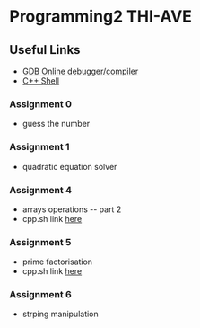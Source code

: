 # Programming2 THI-AVE

## Useful Links
- [GDB Online debugger/compiler](https://www.onlinegdb.com/)
- [C++ Shell](cpp.sh)


### Assignment 0
- guess the number

### Assignment 1
- quadratic equation solver

### Assignment 4
- arrays operations -- part 2
- cpp.sh link [here](https://cpp.sh/?source=%2F*%0A+*+Asignment+4+--+Arrays+(part+2)%0A+*+Author%3A+Hesham+Salama+--+hs414h%40outlook.com+%7C+hes8519%40thi.de%0A+*%2F%0A%0A+%23include+%3Ciostream%3E%0A+%23include+%3Cstring%3E%0A+%23include+%3Cunordered_map%3E%0A+%23include+%3Cfunctional%3E%0A+%23include+%3Citerator%3E%0A+%0A%23define+SIZE+10%0A%0A+void+prtArr(int*+a%2C+int+len)%0A+%7B%0A+++++std%3A%3Acout+%3C%3C+%22%5B+%22%3B%0A+++++for+(+int+p+%3D+0%3B+p+%3C+len%3B+p%2B%2B)%0A+++++%7B%0A+++++++++std%3A%3Acout+%3C%3C+a%5Bp%5D+%3C%3C+%22+%22%3B%0A+++++%7D%0A+++++std%3A%3Acout+%3C%3C+%22%5D%22%3B%0A+%7D%0A+%0A+void+task1(int*+input)%0A+%7B%0A+++++int+output%5BSIZE%5D%3B%0A+++++int+in_len+%3D+SIZE%3B%0A+++++int+out_len+%3D+0%3B%0A+++++%0A+++++std%3A%3Acout+%3C%3C+%22input+--%3E+output%22+%3C%3C+std%3A%3Aendl%3B%0A+++++prtArr(input%2C+in_len)%3B%0A+++++std%3A%3Acout+%3C%3C+%22+--%3E+%22%3B%0A+++++prtArr(output%2C+out_len)%3B%0A+++++std%3A%3Acout+%3C%3C+std%3A%3Aendl%3B%0A+++++%0A+++++while(in_len+%3E+0)%0A+++++%7B%0A+++++++++int+smallest_index+%3D+0%3B%0A+++++++++for+(+int+i+%3D+0%3B+i+%3C+in_len%3B+i%2B%2B)%0A+++++++++%7B%0A+++++++++++++if+(+input%5Bi%5D+%3C+input%5Bsmallest_index%5D+)%0A+++++++++++++%7B%0A+++++++++++++++++smallest_index+%3D+i%3B%0A+++++++++++++%7D%0A+++++++++%7D%0A+++++++++int+smallest_number+%3D+input%5Bsmallest_index%5D%3B%0A+++++++++%0A+++++++++for+(+int+k+%3D+smallest_index%3B+k+%3C+in_len%3B+k%2B%2B)%0A+++++++++%7B%0A+++++++++++++input%5Bk%5D+%3D+input%5Bk+%2B+1%5D%3B%0A+++++++++%7D%0A+++++++++in_len--%3B%0A+++++++++%0A+++++++++for+(+int+j+%3D+out_len%3B+j+%3E%3D+0%3B+j--)%0A+++++++++%7B%0A+++++++++++++output%5Bj%5D+%3D+output%5Bj+-+1%5D%3B%0A+++++++++%7D%0A+++++++++output%5B0%5D+%3D+smallest_number%3B%0A+++++++++%0A+++++++++out_len%2B%2B%3B%0A+++++++++%0A+++++++++%2F%2F+Print+the+new+input+and+output+array+contents%0A+++++++++prtArr(input%2C+in_len)%3B%0A+++++++++std%3A%3Acout+%3C%3C+%22+--%3E+%22%3B%0A+++++++++prtArr(output%2C+out_len)%3B%0A+++++++++std%3A%3Acout+%3C%3C+std%3A%3Aendl%3B%0A+++++%7D+%2F%2F+end+while%0A+%7D%0A+%0A+void+task2(int*+input)%0A+%7B%0A+++++int+end+%3D+SIZE%3B%0A+++++%0A+++++prtArr(input%2C+SIZE)%3B%0A+++++std%3A%3Acout+%3C%3C+std%3A%3Aendl%3B%0A+++++while(end+%3E+1)%0A+++++%7B%0A+++++++++int+smallest_index+%3D+0%3B%0A+++++++++for+(int+i+%3D+0%3B+i+%3C+end%3B+i%2B%2B)%0A+++++++++%7B%0A+++++++++++++if+(input%5Bi%5D+%3C+input%5Bsmallest_index%5D)%0A+++++++++++++%7B%0A+++++++++++++++++smallest_index+%3D+i%3B%0A+++++++++++++%7D%0A+++++++++%7D%0A+++++++++int+smallest_number+%3D+input%5Bsmallest_index%5D%3B%0A+++++++++%0A+++++++++for+(int+j+%3D+smallest_index%3B+j+%3C+end%3B+j%2B%2B)%0A+++++++++%7B%0A+++++++++++++input%5Bj%5D+%3D+input%5Bj+%2B+1%5D%3B%0A+++++++++%7D%0A+++++++++end--%3B%0A+++++++++input%5Bend%5D+%3D+smallest_number%3B%0A+++++++++%0A+++++++++%2F%2F+Print+the+new+input+and+output+array+contents%0A+++++++++prtArr(input%2C+SIZE)%3B%0A+++++++++std%3A%3Acout+%3C%3C+std%3A%3Aendl%3B%0A+++++%7D%0A+%7D%0A+%0A+void+runTask(std%3A%3Aunordered_map%3Cint%2C+std%3A%3Afunction%3Cvoid(int*)%3E%3E%3A%3Aiterator+kv)%0A+%7B%0A+++++int+test_inputs%5B5%5D%5BSIZE%5D+%3D+%7B%0A+++++++++%7B+1%2C+2%2C+3%2C+4%2C+5%2C+6%2C+7%2C+8%2C+9%2C+10+%7D%2C%0A+++++++++%7B+10%2C+-7%2C+16%2C+-3%2C+-4%2C+-1%2C+17%2C+99%2C+-9%2C+80+%7D%2C%0A+++++++++%7B+1%2C+55%2C+-80%2C+4%2C+7%2C+6%2C+7%2C+-13%2C+9%2C+0+%7D%2C%0A+++++++++%7B+-116%2C+95%2C+70%2C+238%2C+500%2C+640%2C+-79%2C+-80%2C+-99%2C+101+%7D%2C%0A+++++++++%7B+-111%2C+-122%2C+-133%2C+-144%2C+-155%2C+-166%2C+-177%2C+-188%2C+-199%2C+-1000+%7D%0A+++++%7D%3B%0A+++++%0A+++++for+(int+i+%3D+0%3B+i+%3C+5%3B+i%2B%2B)%0A+++++%7B%0A+++++++++%2F%2F+it-%3Esecond(test_inputs%5Bi%5D)%3B+%2F%2F+(*it).second()+also+%3D%3D%3D+std%3A%3Apair%3Cconst+Key%2C+T%3E%26+keyvalpair+%3D+*it%3B+keyvalpair.second()%3B%0A+++++++++kv-%3Esecond(test_inputs%5Bi%5D)%3B%0A+++++++++std%3A%3Acout+%3C%3C+std%3A%3Aendl+%3C%3C+%22%3D%3D%3D%3D%3D%3D%3D%3D%3D%3D%3D%3D%3D%3D%3D%3D%3D%3D%3D%3D%3D%3D%3D%3D%3D%3D%3D%3D%3D%3D%22+%3C%3C+std%3A%3Aendl%3B%0A+++++%7D%0A+%7D%0A+%0A+int+main()%0A+%7B%0A+++++int+task_number+%3D+1%3B%0A+++++%0A+++++std%3A%3Acout+%3C%3C+%22Please+select+task+number%3A+%5B1%5D+for+task1%2C+%5B2%5D+for+task2.%22+%3C%3C+std%3A%3Aendl%3B%0A+++++std%3A%3Acin+%3E%3E+task_number%3B%0A+++++std%3A%3Acout+%3C%3C+std%3A%3Aendl%3B%0A+++++%0A+++++std%3A%3Aunordered_map%3Cint%2C+std%3A%3Afunction%3Cvoid(int*)%3E%3E+tasks%3B%0A+++++%0A+++++tasks%5B1%5D+%3D+%26task1%3B%0A+++++tasks%5B2%5D+%3D+%26task2%3B%0A+++++%0A+++++std%3A%3Aunordered_map%3Cint%2C+std%3A%3Afunction%3Cvoid(int*)%3E%3E%3A%3Aiterator+it+%3D+tasks.find(task_number)%3B%0A+++++if+(it+%3D%3D+tasks.end())%0A+++++%7B%0A+++++++++std%3A%3Acout+%3C%3C+%22Wrong+task+id+selected!%22+%3C%3C+std%3A%3Aendl%3B%0A+++++++++return+0%3B%0A+++++%7D%0A+++++%0A+++++runTask(it)%3B%0A+%0A+++++return+0%3B%0A+%7D+%2F%2F+end+main%0A)

### Assignment 5
- prime factorisation
- cpp.sh link [here](https://cpp.sh/?source=%2F*%0A+*+Asignment+5+--+Prime+Factorisation%0A+*+Author%3A+Hesham+Salama+--+heshamsalama.com+%7C+hes8519%40thi.de%0A+*%2F%0A%0A%23include+%3Ciostream%3E%0A%0Avoid+factor_prime(unsigned+long+long+n)%0A%7B%0A++unsigned+long+long+orig+%3D+n%3B%0A++%2F%2F+handle+2+first+(smallest+and+the+only+even+prime+number)%0A++while(n+%25+2+%3D%3D+0)%0A++%7B%0A++++std%3A%3Acout+%3C%3C+2+%3C%3C+%27+%27%3B%0A++++n+%2F%3D+2%3B%0A++%7D%0A%0A++%2F%2F+check+odd+primes+starting+from+3+(smallest+odd+prime)%0A++%2F%2F+the+loop+goes+through+till+sqrt(n)+because+if+n+has+a+factor+grater+than%0A++%2F%2F+sqrt(n)+then+it+must+also+has+a+corresponding+factor+less+than+sqrt(n)%0A++for(unsigned+long+long+i+%3D+3%3B+i*i+%3C%3D+n%3B+i%2B%3D2)%0A++%7B%0A++++while(n+%25+i+%3D%3D+0)%0A++++%7B%0A++++++std%3A%3Acout+%3C%3C+i+%3C%3C+%27+%27%3B%0A++++++n+%2F%3D+i%3B%0A++++%7D%0A++%7D%0A%0A++%2F%2F+this+means+that+the+left+n+must+be+a+prime+(not+any+more+divisible+by+another+number)%0A++if(n+%3E+2)%0A++%7B%0A++++if(n+%3D%3D+orig)%0A++++%7B%0A++++++std%3A%3Acout+%3C%3C+%22prime%22%3B%0A++++%7D%0A++++else%0A++++++std%3A%3Acout+%3C%3C+n%3B%0A++%7D%0A%0A++std%3A%3Acout+%3C%3C+std%3A%3Aendl%3B%0A%7D%0A%0Aint+main()%0A%7B%0A++unsigned+long+long+low%2C+high%3B%0A%0A++std%3A%3Acout+%3C%3C+%22Enter+the+low+bound+(%3E%3D1)%3A%5Ct%22%3B%0A++std%3A%3Acin+%3E%3E+low%3B%0A%0A++std%3A%3Acout+%3C%3C+%22Enter+the+high+bound+(%3C%3D)%3A%5Ct%22%3B%0A++std%3A%3Acin+%3E%3E+high%3B%0A%0A%0A++for(unsigned+long+long+i+%3D+low%3B+i+%3C%3D+high%3B+i%2B%2B)%0A++%7B%0A++++std%3A%3Acout+%3C%3C+i+%3C%3C+%22%3A+%22%3B%0A++++factor_prime(i)%3B%0A++%7D%0A++%0A++%2F%2F+if+we+use+signed+int+the+largest+prime+%0A++%2F%2F+that+can+fit+in+a+32bit+int+is+2%2C147%2C483%2C647%0A++%2F%2F+which+happens+to+be+also+a+prime.%0A++%2F%2F+we+can+check+this+using+our+factor_prime+function%0A++%2F%2F+it+supports+signed+integers%0A++%2F%2F+std%3A%3Acout+%3C%3C+%22Checking+the+number+2%2C147%2C483%2C647%3A+%5Cn%22%3B%0A++%2F%2F+factor_prime(2147483647)%3B%0A++%2F%2F+std%3A%3Acout+%3C%3C+%22Checking+the+number+9%2C223%2C372%2C036%2C854%2C775%2C783%3A+%5Cn%22%3B%0A++%2F%2F+factor_prime(9223372036854775783)%3B+%2F%2F+for+signed+64bit+int.%0A%0A++%2F%2F+for+unsigned+int+the+largest+fitting+number+would+be%0A++%2F%2F+4%2C294%2C967%2C295%2C+but+it+is+not+a+prime%2C+so+the+closest%0A++%2F%2F+number+that+is+the+largest+prime%0A++%2F%2F+and+fits+in+an+unsigned+32+bit+int+is%3A+4%2C294%2C967%2C291%0A++return+0%3B%0A%7D%0A)

### Assignment 6
- strping manipulation